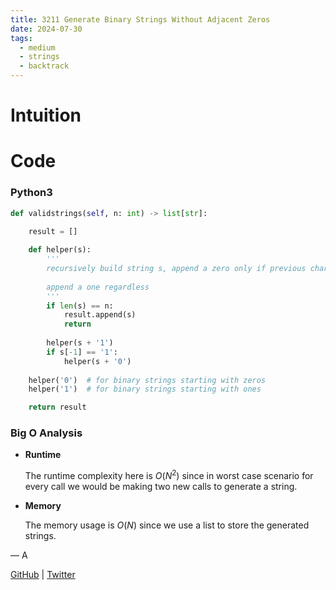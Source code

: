 ```yaml
---
title: 3211 Generate Binary Strings Without Adjacent Zeros
date: 2024-07-30
tags:
  - medium
  - strings
  - backtrack
---
```


# Intuition

# Code

### Python3

```python
def validstrings(self, n: int) -> list[str]:

    result = []
    
    def helper(s):
        '''
        recursively build string s, append a zero only if previous char is not a zero
        
        append a one regardless
        '''
        if len(s) == n:
            result.append(s)
            return
        
        helper(s + '1')
        if s[-1] == '1':
            helper(s + '0')
        
    helper('0')  # for binary strings starting with zeros
    helper('1')  # for binary strings starting with ones

    return result
```

### Big O Analysis

- **Runtime**

  The runtime complexity here is $O(N^2)$ since in worst case scenario for every call we would be making two new calls to generate a string.

- **Memory**

  The memory usage is $O(N)$ since we use a list to store the generated strings.

— A

[GitHub](https://github.com/AtharvaKamble) | [Twitter](https://twitter.com/AtharvaKamble07)

